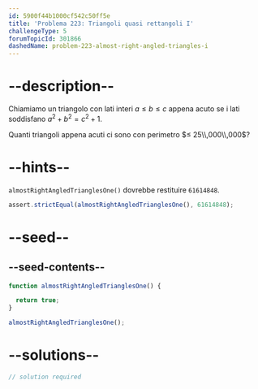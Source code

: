 ```yaml
---
id: 5900f44b1000cf542c50ff5e
title: 'Problema 223: Triangoli quasi rettangoli I'
challengeType: 5
forumTopicId: 301866
dashedName: problem-223-almost-right-angled-triangles-i
---
```


# --description--

Chiamiamo un triangolo con lati interi $a ≤ b ≤ c$ appena acuto se i lati soddisfano $a^2 + b^2 = c^2 + 1$.

Quanti triangoli appena acuti ci sono con perimetro $≤ 25\\,000\\,000$?

# --hints--

`almostRightAngledTrianglesOne()` dovrebbe restituire `61614848`.

```js
assert.strictEqual(almostRightAngledTrianglesOne(), 61614848);
```

# --seed--

## --seed-contents--

```js
function almostRightAngledTrianglesOne() {

  return true;
}

almostRightAngledTrianglesOne();
```

# --solutions--

```js
// solution required
```
